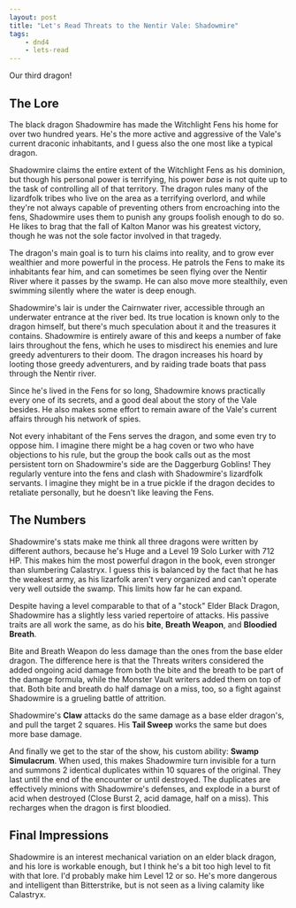 ```yaml
---
layout: post
title: "Let's Read Threats to the Nentir Vale: Shadowmire"
tags:
    - dnd4
    - lets-read
---
```


Our third dragon!

## The Lore

The black dragon Shadowmire has made the Witchlight Fens his home for over two
hundred years. He's the more active and aggressive of the Vale's current
draconic inhabitants, and I guess also the one most like a typical dragon.

Shadowmire claims the entire extent of the Witchlight Fens as his dominion,
but though his personal power is terrifying, his power _base_ is not quite up to
the task of controlling all of that territory. The dragon rules many of the
lizardfolk tribes who live on the area as a terrifying overlord, and while
they're not always capable of preventing others from encroaching into the fens,
Shadowmire uses them to punish any groups foolish enough to do so. He likes to
brag that the fall of Kalton Manor was his greatest victory, though he was not
the sole factor involved in that tragedy.

The dragon's main goal is to turn his claims into reality, and to grow ever
wealthier and more powerful in the process. He patrols the Fens to make its
inhabitants fear him, and can sometimes be seen flying over the Nentir River
where it passes by the swamp. He can also move more stealthily, even swimming
silently where the water is deep enough.

Shadowmire's lair is under the Cairnwater river, accessible through an
underwater entrance at the river bed. Its true location is known only to the
dragon himself, but there's much speculation about it and the treasures it
contains. Shadowmire is entirely aware of this and keeps a number of fake lairs
throughout the fens, which he uses to misdirect his enemies and lure greedy
adventurers to their doom. The dragon increases his hoard by looting those
greedy adventurers, and by raiding trade boats that pass through the Nentir
river.

Since he's lived in the Fens for so long, Shadowmire knows practically every one
of its secrets, and a good deal about the story of the Vale besides. He also
makes some effort to remain aware of the Vale's current affairs through his
network of spies.

Not every inhabitant of the Fens serves the dragon, and some even try to oppose
him. I imagine there might be a hag coven or two who have objections to his
rule, but the group the book calls out as the most persistent torn on
Shadowmire's side are the Daggerburg Goblins! They regularly venture into the
fens and clash with Shadowmire's lizardfolk servants. I imagine they might be in
a true pickle if the dragon decides to retaliate personally, but he doesn't like
leaving the Fens.

## The Numbers

Shadowmire's stats make me think all three dragons were written by different
authors, because he's Huge and a Level 19 Solo Lurker with 712 HP. This makes
him the most powerful dragon in the book, even stronger than slumbering
Calastryx. I guess this is balanced by the fact that he has the weakest army, as
his lizarfolk aren't very organized and can't operate very well outside the
swamp. This limits how far he can expand.


Despite having a level comparable to that of a "stock" Elder Black Dragon,
Shadowmire has a slightly less varied repertoire of attacks. His passive traits
are all work the same, as do his **bite**, **Breath Weapon**, and **Bloodied
Breath**.

Bite and Breath Weapon do less damage than the ones from the base elder
dragon. The difference here is that the Threats writers considered the added
ongoing acid damage from both the bite and the breath to be part of the damage
formula, while the Monster Vault writers added them on top of that. Both bite
and breath do half damage on a miss, too, so a fight against Shadowmire is a
grueling battle of attrition.

Shadowmire's **Claw** attacks do the same damage as a base elder dragon's, and
pull the target 2 squares. His **Tail Sweep** works the same but does more base
damage.

And finally we get to the star of the show, his custom ability: **Swamp
Simulacrum**. When used, this makes Shadowmire turn invisible for a turn and
summons 2 identical duplicates within 10 squares of the original. They last
until the end of the encounter or until destroyed. The duplicates are
effectively minions with Shadowmire's defenses, and explode in a burst of acid
when destroyed (Close Burst 2, acid damage, half on a miss). This recharges when
the dragon is first bloodied.

## Final Impressions

Shadowmire is an interest mechanical variation on an elder black dragon, and his
lore is workable enough, but I think he's a bit too high level to fit with that
lore. I'd probably make him Level 12 or so. He's more dangerous and intelligent
than Bitterstrike, but is not seen as a living calamity like Calastryx.
